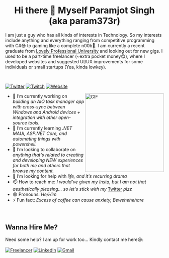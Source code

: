 <br>
<br>
<h1 align="center">Hi there 👋 Myself Paramjot Singh (aka param373r)</h1>

<p aligh="left">I am just a guy who has all kinds of interests in Technology. So my interests include anything and everything ranging from competitive programming with C#😎 to gaming like a complete n00b🥴. I am currently a recent graduate from <a href='https://lpu.in'>Lovely Professional University</a> and looking out for new gigs. I used to be a part-time freelancer (~extra pocket money😋), where I developed websites and suggested UI/UX improvements for some individuals or small startups (Yea, kinda lowkey).</p>

<br>

[![Twitter](https://img.shields.io/static/v1?style=for-the-badge&logo=twitter&label=Twitter&message=param373r&color=blue)](https://twitter.com/param373r)
[![Twitch](https://img.shields.io/static/v1?style=for-the-badge&logo=Twitch&label=Twitch&message=param373r&color=purple)](https://twitch.tv/param373r)
[![Website](https://img.shields.io/static/v1?style=for-the-badge&logo=circle&label=Website&message=param373r.github.io&color=black)](https://param373r.github.io/)


<img align="right" alt="GIF" src="https://media.giphy.com/media/YTDZakyAorkLDYqN0q/giphy.gif" width='250' />

- 🔭 I’m currently working on _building an AIO task manager app with cross-sync between Windows and Android devices + integration with other open-source tools._
- 🌱 I’m currently learning _.NET MAUI, ASP.NET Core, and automating things with powershell._
- 👯 I’m looking to collaborate on _anything that's related to creating and developing NEW experiences for both me and others that browse my content._
- 🤔 I’m looking for help with _life, and it's recurring drama_
- 📫 How to reach me: _I would've given my Insta, but I am not that aesthetically pleasing... so let's stick with my_ [Twitter](https://twitter.com/param373r) _plzz_
- 😄 Pronouns: _He/Him_
- ⚡ Fun fact: _Excess of coffee can cause anxiety, Bewehehehare_

<br>

## Wanna Hire Me?
Need some help? I am up for work too... Kindly contact me here😃:
<br>
<br>
[![Freelancer](https://img.shields.io/static/v1?style=for-the-badge&logo=freelancer&label=Freelancer&message=iParamjotSingh&color=blue)](https://freelancer.com/u/iParamjotSingh)
[![LinkedIn](https://img.shields.io/static/v1?style=for-the-badge&logo=linkedin&label=LinkedIn&message=param373r&color=blue)](https://linkedin.com/in/param373r)
[![Gmail](https://img.shields.io/static/v1?style=for-the-badge&logo=gmail&label=Gmail&message=param373r@gmail.com&color=red)](mailto:param373r@gmail.com)
